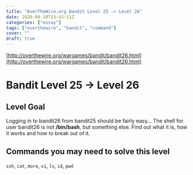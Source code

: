 ```yaml
---
title: "OverTheWire.org Bandit Level 25 -> Level 26"
date: 2020-04-10T13:43:11Z
categories: ["essay"]
tags: ["overthewire", "bandit", "command"]
cover: ""
draft: true
---
```


[http://overthewire.org/wargames/bandit/bandit26.html](http://overthewire.org/wargames/bandit/bandit26.html)

# Bandit Level 25 → Level 26

## Level Goal

Logging in to bandit26 from bandit25 should be fairly easy… The shell for user bandit26 is not **/bin/bash**, but something else. Find out what it is, how it works and how to break out of it.

## Commands you may need to solve this level

`ssh`, `cat`, `more`, `vi`, `ls`, `id`, `pwd`
